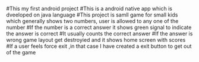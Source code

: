 #This my first android project
#This is a android native app which is dveeloped on java language
#This project is samll game for small kids which generally shows two numbers, user is allowed to
any one of the number 
#If the number is a correct answer it shows green signal to indicate the answer is correct
#It usually counts the correct answer
#If the answer is wrong game layout get destroyied and it shows home screen with scores
#If a user feels force exit ,in that case I have created a exit button to get out of the game
